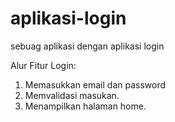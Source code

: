 # aplikasi-login
sebuag aplikasi dengan aplikasi login

Alur Fitur Login:
1. Memasukkan email dan password
2. Memvalidasi masukan.
3. Menampilkan halaman home.
